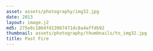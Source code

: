 ```yaml
---
asset: assets/photography/img32.jpg
date: 2013
layout: image.j2
md5: 275e8c1864fd13967471dc8a4affdb92
thumbnail: assets/photography/thumbnails/tn_img32.jpg
title: Past Fire
---
```



